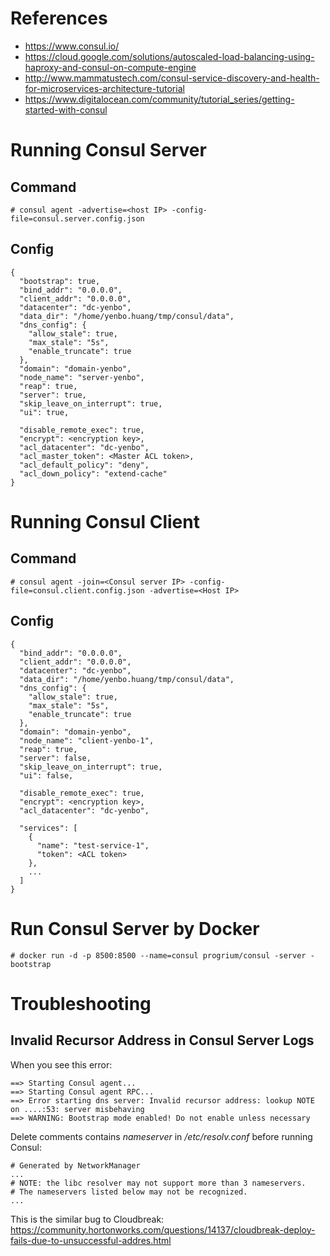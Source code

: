 # References

* <https://www.consul.io/>
* <https://cloud.google.com/solutions/autoscaled-load-balancing-using-haproxy-and-consul-on-compute-engine>
* <http://www.mammatustech.com/consul-service-discovery-and-health-for-microservices-architecture-tutorial>
* <https://www.digitalocean.com/community/tutorial_series/getting-started-with-consul>

# Running Consul Server

## Command

    # consul agent -advertise=<host IP> -config-file=consul.server.config.json

## Config

    {
      "bootstrap": true,
      "bind_addr": "0.0.0.0",
      "client_addr": "0.0.0.0",
      "datacenter": "dc-yenbo",
      "data_dir": "/home/yenbo.huang/tmp/consul/data",
      "dns_config": {
        "allow_stale": true,
        "max_stale": "5s",
        "enable_truncate": true
      },
      "domain": "domain-yenbo",
      "node_name": "server-yenbo",
      "reap": true,
      "server": true,
      "skip_leave_on_interrupt": true,
      "ui": true,
      
      "disable_remote_exec": true,
      "encrypt": <encryption key>,
      "acl_datacenter": "dc-yenbo",
      "acl_master_token": <Master ACL token>,
      "acl_default_policy": "deny",
      "acl_down_policy": "extend-cache"
    }

# Running Consul Client

## Command

    # consul agent -join=<Consul server IP> -config-file=consul.client.config.json -advertise=<Host IP>

## Config

    {
      "bind_addr": "0.0.0.0",
      "client_addr": "0.0.0.0",
      "datacenter": "dc-yenbo",
      "data_dir": "/home/yenbo.huang/tmp/consul/data",
      "dns_config": {
        "allow_stale": true,
        "max_stale": "5s",
        "enable_truncate": true
      },
      "domain": "domain-yenbo",
      "node_name": "client-yenbo-1",
      "reap": true,
      "server": false,
      "skip_leave_on_interrupt": true,
      "ui": false,
      
      "disable_remote_exec": true,
      "encrypt": <encryption key>,
      "acl_datacenter": "dc-yenbo",
      
      "services": [
        {
          "name": "test-service-1",
          "token": <ACL token>
        },
        ...
      ]
    }

# Run Consul Server by Docker

    # docker run -d -p 8500:8500 --name=consul progrium/consul -server -bootstrap

# Troubleshooting

## Invalid Recursor Address in Consul Server Logs

When you see this error:

    ==> Starting Consul agent...
    ==> Starting Consul agent RPC...
    ==> Error starting dns server: Invalid recursor address: lookup NOTE on ....:53: server misbehaving
    ==> WARNING: Bootstrap mode enabled! Do not enable unless necessary

Delete comments contains *nameserver* in */etc/resolv.conf* before running Consul:

    # Generated by NetworkManager
    ...
    # NOTE: the libc resolver may not support more than 3 nameservers.
    # The nameservers listed below may not be recognized.
    ...

This is the similar bug to Cloudbreak: <https://community.hortonworks.com/questions/14137/cloudbreak-deploy-fails-due-to-unsuccessful-addres.html>
